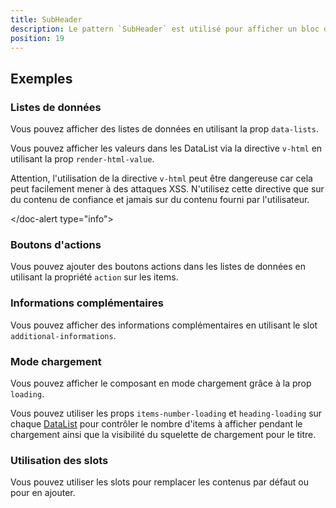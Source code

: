 ```yaml
---
title: SubHeader
description: Le pattern `SubHeader` est utilisé pour afficher un bloc d'informations sous l'en-tête principale.
position: 19
---
```


<doc-tabs light>

<doc-tab-item label="Utilisation">

## Exemples

### Listes de données

Vous pouvez afficher des listes de données en utilisant la prop `data-lists`.

<doc-alert type="info">

Vous pouvez afficher les valeurs dans les DataList via la directive `v-html` en utilisant la prop `render-html-value`.

</doc-alert>

<doc-alert type="warning">

Attention, l'utilisation de la directive `v-html` peut être dangereuse car cela peut facilement mener à des attaques XSS. N'utilisez cette directive que sur du contenu de confiance et jamais sur du contenu fourni par l'utilisateur.

</doc-alert type="info">

<doc-example file="sub-header/sub-header-data-lists"></doc-example>

### Boutons d'actions

Vous pouvez ajouter des boutons actions dans les listes de données en utilisant la propriété `action` sur les items.

<doc-example file="sub-header/sub-header-action"></doc-example>

### Informations complémentaires

Vous pouvez afficher des informations complémentaires en utilisant le slot `additional-informations`.

<doc-example file="sub-header/sub-header-additional-infos"></doc-example>

### Mode chargement

Vous pouvez afficher le composant en mode chargement grâce à la prop `loading`.

<doc-alert type="info">

Vous pouvez utiliser les props `items-number-loading` et `heading-loading` sur chaque [DataList](../data-list/README.md) pour contrôler le nombre d'items à afficher pendant le chargement ainsi que la visibilité du squelette de chargement pour le titre.

</doc-alert>

<doc-example file="sub-header/sub-header-loading"></doc-example>

### Utilisation des slots

Vous pouvez utiliser les slots pour remplacer les contenus par défaut ou pour en ajouter.

<doc-example file="sub-header/sub-header-slots"></doc-example>

</doc-tab-item>

<doc-tab-item label="API">
<doc-api name="sub-header"></doc-api>
</doc-tab-item>

</doc-tabs>
